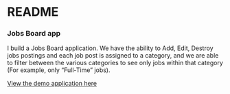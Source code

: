 # README

### Jobs Board app


I build a Jobs Board application. We have the ability to Add, Edit, Destroy jobs postings and each job post is assigned to a category, and we are able to filter between the various categories to see only jobs within that category (For example, only “Full-Time” jobs).

[View the demo application here](https://jobs-board-2020.herokuapp.com/)
